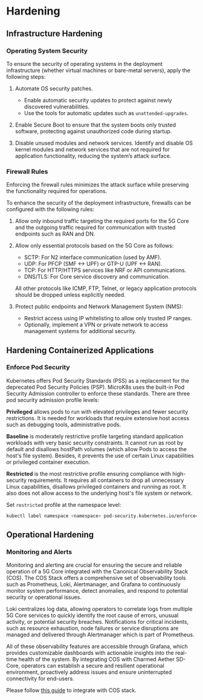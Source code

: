 # Hardening

## Infrastructure Hardening

### Operating System Security

To ensure the security of operating systems in the deployment infrastructure (whether virtual machines or bare-metal servers), apply the following steps:

1. Automate OS security patches.
    - Enable automatic security updates to protect against newly discovered vulnerabilities.
    - Use the tools for automatic updates such as `unattended-upgrades`.
    
2. Enable Secure Boot to ensure that the system boots only trusted software, protecting against unauthorized code during startup.

3. Disable unused modules and network services. Identify and disable OS kernel modules and network services that are not required for application functionality, reducing the system’s attack surface.

### Firewall Rules

Enforcing the firewall rules minimizes the attack surface while preserving the functionality required for operations.

To enhance the security of the deployment infrastructure, firewalls can be configured with the following rules:

1. Allow only inbound traffic targeting the required ports for the 5G Core and the outgoing traffic required for communication with trusted endpoints such as RAN and DN.
2. Allow only essential protocols based on the 5G Core as follows:
    - SCTP: For N2 interface communication (used by AMF).
    - UDP: For PFCP (SMF <-> UPF) or GTP-U (UPF <-> RAN).
    - TCP: For HTTP/HTTPS services like NRF or API communications.
    - DNS/TLS: For Core service discovery and communication.

   All other protocols like ICMP, FTP, Telnet, or legacy application protocols should be dropped unless explicitly needed.

3. Protect public endpoints and Network Management System (NMS):
    - Restrict access using IP whitelisting to allow only trusted IP ranges.
    - Optionally, implement a VPN or private network to access management systems for additional security.

## Hardening Containerized Applications

### Enforce Pod Security

Kubernetes offers Pod Security Standards (PSS) as a replacement for the deprecated Pod Security Policies (PSP). MicroK8s uses the built-in Pod Security Admission controller to enforce these standards. There are three pod security admission profile levels:

**Privileged** allows pods to run with elevated privileges and fewer security restrictions. It is needed for workloads that require extensive host access such as debugging tools, administrative pods.

**Baseline** is moderately restrictive profile targeting standard application workloads with very basic security constraints. It cannot run as root by default and disallows hostPath volumes (which allow Pods to access the host's file system). Besides, it prevents the use of certain Linux capabilities or privileged container execution.

**Restricted** is the most restrictive profile ensuring compliance with high-security requirements. It requires all containers to drop all unnecessary Linux capabilities, disallows privileged containers and running as root. It also does not allow access to the underlying host's file system or network.

Set `restricted` profile at the namespace level:

```bash
kubectl label namespace <namespace> pod-security.kubernetes.io/enforce=restricted
```

## Operational Hardening

### Monitoring and Alerts

Monitoring and alerting are crucial for ensuring the secure and reliable operation of a 5G Core integrated with the Canonical Observability Stack (COS). The COS Stack offers a comprehensive set of observability tools such as Prometheus, Loki, Alertmanager, and Grafana to continuously monitor system performance, detect anomalies, and respond to potential security or operational issues.

Loki centralizes log data, allowing operators to correlate logs from multiple 5G Core services to quickly identify the root cause of errors, unusual activity, or potential security breaches. Notifications for critical incidents, such as resource exhaustion, node failures or service disruptions are managed and delivered through Alertmanager which is part of Prometheus. 

All of these observability features are accessible through Grafana, which provides customizable dashboards with actionable insights into the real-time health of the system. By integrating COS with Charmed Aether SD-Core, operators can establish a secure and resilient operational environment, proactively address issues and ensure uninterrupted connectivity for end-users. 

Please follow [this guide](https://canonical-charmed-aether-sd-core.readthedocs-hosted.com/en/v1.5/how-to/integrate_sdcore_with_observability) to integrate with COS stack.

